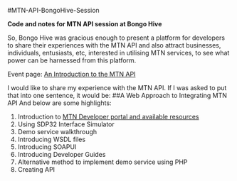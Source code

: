 #MTN-API-BongoHive-Session

**Code and notes for MTN API session at Bongo Hive**

So, Bongo Hive was gracious enough to present a platform for developers to share their experiences with the MTN API and also attract businesses, individuals, entusiasts, etc, interested in utilising MTN services, to see what power can be harnessed from this platform.

Event page: <a href="https://www.eventbrite.com/e/an-introduction-to-the-mtn-api-tickets-29271818798" title="An Introduction to the MTN API" target="_blank">An Introduction to the MTN API</a>

I would like to share my experience with the MTN API. If I was asked to put that into one sentence, it would be:
##A Web Approach to Integrating MTN API
And below are some highlights:
1. Introduction to [MTN Developer portal and available resources](https://developer.mtn.com/community/portal/site.action?s=devsite&c=Home "MTN Developer portal and available resources")
2. Using SDP32 Interface Simulator
3. Demo service walkthrough
4. Introducing WSDL files
5. Introducing SOAPUI
6. Introducing Developer Guides
7. Alternative method to implement demo service using PHP
8. Creating API
